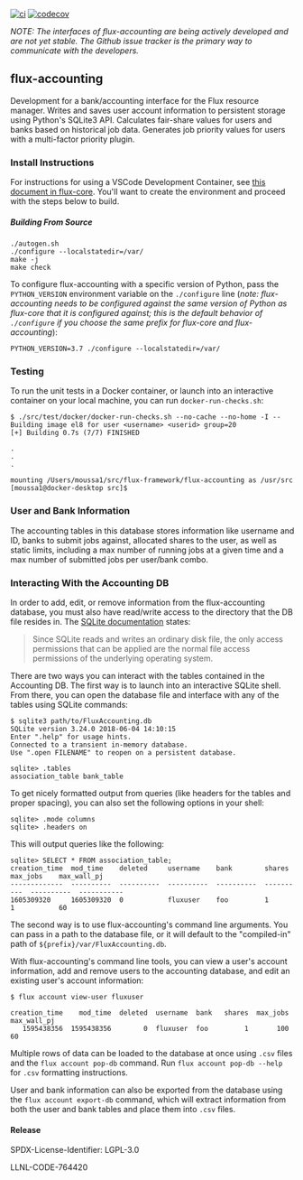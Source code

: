 [![ci](https://github.com/flux-framework/flux-accounting/workflows/ci/badge.svg)](https://github.com/flux-framework/flux-accounting/actions?query=workflow%3A.github%2Fworkflows%2Fmain.yml)
[![codecov](https://codecov.io/gh/flux-framework/flux-accounting/branch/master/graph/badge.svg)](https://codecov.io/gh/flux-framework/flux-accounting)

_NOTE: The interfaces of flux-accounting are being actively developed and are
not yet stable. The Github issue tracker is the primary way to communicate with
the developers._

## flux-accounting

Development for a bank/accounting interface for the Flux resource manager.
Writes and saves user account information to persistent storage using Python's
SQLite3 API. Calculates fair-share values for users and banks based on
historical job data. Generates job priority values for users with a multi-factor
priority plugin.

### Install Instructions

For instructions for using a VSCode Development Container, see [this document in flux-core](https://github.com/flux-framework/flux-core/blob/master/vscode.md). You'll want to create the environment
and proceed with the steps below to build.

##### Building From Source

```console
./autogen.sh
./configure --localstatedir=/var/
make -j
make check
```

To configure flux-accounting with a specific version of Python, pass the
`PYTHON_VERSION` environment variable on the `./configure` line (_note: flux-
accounting needs to be configured against the same version of Python as
flux-core that it is configured against; this is the default behavior of
`./configure` if you choose the same prefix for flux-core and flux-accounting_):

```console
PYTHON_VERSION=3.7 ./configure --localstatedir=/var/
```

### Testing

To run the unit tests in a Docker container, or launch into an interactive container on your local machine, you can run `docker-run-checks.sh`:

```
$ ./src/test/docker/docker-run-checks.sh --no-cache --no-home -I --
Building image el8 for user <username> <userid> group=20
[+] Building 0.7s (7/7) FINISHED

.
.
.

mounting /Users/moussa1/src/flux-framework/flux-accounting as /usr/src
[moussa1@docker-desktop src]$
```

### User and Bank Information

The accounting tables in this database stores information like username and
ID, banks to submit jobs against, allocated shares to the user, as well as
static limits, including a max number of running jobs at a given time and
a max number of submitted jobs per user/bank combo.

### Interacting With the Accounting DB

In order to add, edit, or remove information from the flux-accounting database,
you must also have read/write access to the directory that the DB file resides
in. The [SQLite documentation](https://sqlite.org/omitted.html) states:

> Since SQLite reads and writes an ordinary disk file, the only access
permissions that can be applied are the normal file access permissions of the
underlying operating system.

There are two ways you can interact with the tables contained in the Accounting
DB. The first way is to launch into an interactive SQLite shell. From there, you
can open the database file and interface with any of the tables using SQLite
commands:

```
$ sqlite3 path/to/FluxAccounting.db
SQLite version 3.24.0 2018-06-04 14:10:15
Enter ".help" for usage hints.
Connected to a transient in-memory database.
Use ".open FILENAME" to reopen on a persistent database.

sqlite> .tables
association_table bank_table
```

To get nicely formatted output from queries (like headers for the tables and
proper spacing), you can also set the following options in your shell:

```
sqlite> .mode columns
sqlite> .headers on
```

This will output queries like the following:

```
sqlite> SELECT * FROM association_table;
creation_time  mod_time    deleted     username    bank        shares      max_jobs    max_wall_pj
-------------  ----------  ----------  ----------  ----------  ----------  ----------  -----------
1605309320     1605309320  0           fluxuser    foo         1           1           60       
```

The second way is to use flux-accounting's command line arguments. You can pass in
a path to the database file, or it will default to the "compiled-in" path of
`${prefix}/var/FluxAccounting.db`.

With flux-accounting's command line tools, you can view a user's account
information, add and remove users to the accounting database, and edit an existing
user's account information:

```
$ flux account view-user fluxuser

creation_time    mod_time  deleted  username  bank   shares  max_jobs  max_wall_pj
   1595438356  1595438356        0  fluxuser  foo         1       100           60
```

Multiple rows of data can be loaded to the database at once using `.csv` files
and the `flux account pop-db` command. Run `flux account pop-db --help` for
`.csv` formatting instructions.

User and bank information can also be exported from the database using the
`flux account export-db` command, which will extract information from both the
user and bank tables and place them into `.csv` files.

#### Release

SPDX-License-Identifier: LGPL-3.0

LLNL-CODE-764420
